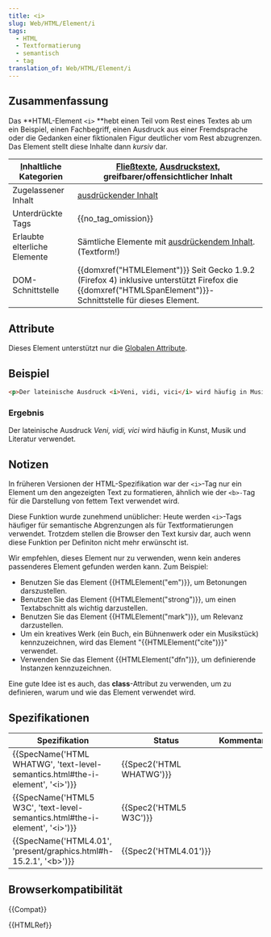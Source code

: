 ```yaml
---
title: <i>
slug: Web/HTML/Element/i
tags:
  - HTML
  - Textformatierung
  - semantisch
  - tag
translation_of: Web/HTML/Element/i
---
```

## Zusammenfassung

Das **HTML-Element `<i>` **hebt einen Teil vom Rest eines Textes ab um ein Beispiel, einen Fachbegriff, einen Ausdruck aus einer Fremdsprache oder die Gedanken einer fiktionalen Figur deutlicher vom Rest abzugrenzen. Das Element stellt diese Inhalte dann _kursiv_ dar.

| [I](/de/docs/Web/HTML/Content_categories)nhaltliche Kategorien | [Fließtexte](/de/docs/Web/HTML/Content_categories#Flow_content), [Ausdruckstext,](/de/docs/Web/HTML/Content_categories#Phrasing_content) greifbarer/offensichtlicher Inhalt    |
| -------------------------------------------------------------- | ------------------------------------------------------------------------------------------------------------------------------------------------------------------------------ |
| Zugelassener Inhalt                                            | [ausdrückender Inhalt](/de/docs/Web/HTML/Content_categories#Phrasing_content/)                                                                                                 |
| Unterdrückte Tags                                              | {{no_tag_omission}}                                                                                                                                                       |
| Erlaubte elterliche Elemente                                   | Sämtliche Elemente mit [ausdrückendem Inhalt](/de/docs/Web/HTML/Content_categories#Phrasing_content). (Textform!)                                                              |
| DOM-Schnittstelle                                              | {{domxref("HTMLElement")}} Seit Gecko 1.9.2 (Firefox 4) inklusive unterstützt Firefox die {{domxref("HTMLSpanElement")}}-Schnittstelle für dieses Element. |

## Attribute

Dieses Element unterstützt nur die [Globalen Attribute](/de/docs/Web/HTML/Global_attributes).

## Beispiel

```html
<p>Der lateinische Ausdruck <i>Veni, vidi, vici</i> wird häufig in Musik, Kunst und Literatur verwendet.</p>
```

### Ergebnis

Der lateinische Ausdruck _Veni, vidi, vici_ wird häufig in Kunst, Musik und Literatur verwendet.

## Notizen

In früheren Versionen der HTML-Spezifikation war der `<i>`-Tag nur ein Element um den angezeigten Text zu formatieren, ähnlich wie der `<b>-T`ag für die Darstellung von fettem Text verwendet wird.

Diese Funktion wurde zunehmend unüblicher: Heute werden `<i>`-Tags häufiger für semantische Abgrenzungen als für Textformatierungen verwendet. Trotzdem stellen die Browser den Text kursiv dar, auch wenn diese Funktion per Definiton nicht mehr erwünscht ist.

Wir empfehlen, dieses Element nur zu verwenden, wenn kein anderes passenderes Element gefunden werden kann. Zum Beispiel:

- Benutzen Sie das Element {{HTMLElement("em")}}, um Betonungen darszustellen.
- Benutzen Sie das Element {{HTMLElement("strong")}}, um einen Textabschnitt als wichtig darzustellen.
- Benutzen Sie das Element {{HTMLElement("mark")}}, um Relevanz darzustellen.
- Um ein kreatives Werk (ein Buch, ein Bühnenwerk oder ein Musikstück) kennzuzeichnen, wird das Element "{{HTMLElement("cite")}}" verwendet.
- Verwenden Sie das Element {{HTMLElement("dfn")}}, um definierende Instanzen kennzuzeichnen.

Eine gute Idee ist es auch, das **class**-Attribut zu verwenden, um zu definieren, warum und wie das Element verwendet wird.

## Spezifikationen

| Spezifikation                                                                                                    | Status                           | Kommentar |
| ---------------------------------------------------------------------------------------------------------------- | -------------------------------- | --------- |
| {{SpecName('HTML WHATWG', 'text-level-semantics.html#the-i-element', '&lt;i&gt;')}} | {{Spec2('HTML WHATWG')}} |           |
| {{SpecName('HTML5 W3C', 'text-level-semantics.html#the-i-element', '&lt;i&gt;')}}     | {{Spec2('HTML5 W3C')}}     |           |
| {{SpecName('HTML4.01', 'present/graphics.html#h-15.2.1', '&lt;b&gt;')}}                 | {{Spec2('HTML4.01')}}     |           |

## Browserkompatibilität

{{Compat}}

{{HTMLRef}}

